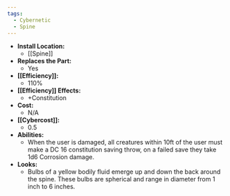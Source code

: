 ```yaml
---
tags:
  - Cybernetic
  - Spine
---
```

- **Install Location:**
	- [[Spine]]
- **Replaces the Part:**
	- Yes
- **[[Efficiency]]:**
	- 110%
- **[[Efficiency]] Effects:**
	- +Constitution
- **Cost:**
	- N/A
- **[[Cybercost]]:**
	- 0.5
- **Abilities:**
	- When the user is damaged, all creatures within 10ft of the user must make a DC 16 constitution saving throw, on a failed save they take 1d6 Corrosion damage.
- **Looks:**
	- Bulbs of a yellow bodily fluid emerge up and down the back around the spine. These bulbs are spherical and range in diameter from 1 inch to 6 inches.
